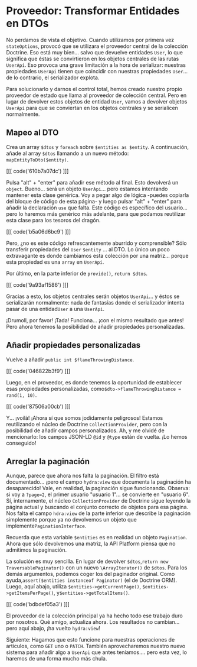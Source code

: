 # Proveedor: Transformar Entidades en DTOs

No perdamos de vista el objetivo. Cuando utilizamos por primera vez `stateOptions`, provocó que se utilizara el proveedor central de la colección Doctrine. Eso está muy bien... salvo que devuelve entidades `User`, lo que significa que éstas se convirtieron en los objetos centrales de las rutas `UserApi`. Eso provoca una grave limitación a la hora de serializar: nuestras propiedades `UserApi` tienen que coincidir con nuestras propiedades `User`... de lo contrario, el serializador explota.

Para solucionarlo y darnos el control total, hemos creado nuestro propio proveedor de estado que llama al proveedor de colección central. Pero en lugar de devolver estos objetos de entidad `User`, vamos a devolver objetos `UserApi` para que se conviertan en los objetos centrales y se serialicen normalmente.

## Mapeo al DTO

Crea un array `$dtos` y `foreach` sobre `$entities as $entity`. A continuación, añade al array `$dtos` llamando a un nuevo método: `mapEntityToDto($entity)`.

[[[ code('610b7a07dc') ]]]

Pulsa "alt" + "enter" para añadir ese método al final. Esto devolverá un `object`. Bueno... será un objeto `UserApi`... pero estamos intentando mantener esta clase genérica. Voy a pegar algo de lógica -puedes copiarla del bloque de código de esta página- y luego pulsar "alt" + "enter" para añadir la declaración `use` que falta. Este código es específico del usuario... pero lo haremos más genérico más adelante, para que podamos reutilizar esta clase para los tesoros del dragón.

[[[ code('b5a06d6bc9') ]]]

Pero, ¿no es este código refrescantemente aburrido y comprensible? Sólo transferir propiedades del `User` `$entity` ... al DTO. Lo único un poco extravagante es donde cambiamos esta colección por una matriz... porque esta propiedad es una `array` en `UserApi`.

Por último, en la parte inferior de `provide()`, `return $dtos`.

[[[ code('9a93af1586') ]]]

Gracias a esto, los objetos centrales serán objetos `UserApi`... y éstos se serializarán normalmente: nada de fantasías donde el serializador intenta pasar de una entidad`User` a una `UserApi`.

¡Drumoll, por favor! ¡Tada! Funciona... ¡con el mismo resultado que antes! Pero ahora tenemos la posibilidad de añadir propiedades personalizadas.

## Añadir propiedades personalizadas

Vuelve a añadir `public int $flameThrowingDistance`. 

[[[ code('046822b3f9') ]]]

Luego, en el proveedor, es donde tenemos la oportunidad de establecer esas propiedades personalizadas, como`$dto->flameThrowingDistance = rand(1, 10)`.

[[[ code('87506a00cb') ]]]

Y... ¡voilà! ¡Ahora sí que somos jodidamente peligrosos! Estamos reutilizando el núcleo de Doctrine `CollectionProvider`, pero con la posibilidad de añadir campos personalizados. Ah, y me olvidé de mencionarlo: los campos JSON-LD `@id` y `@type` están de vuelta. ¡Lo hemos conseguido!

## Arreglar la paginación

Aunque, parece que ahora nos falta la paginación. El filtro está documentado... ¡pero el campo `hydra:view` que documenta la paginación ha desaparecido! Vale, en realidad, la paginación sigue funcionando. Observa: si voy a `?page=2`, el primer usuario "usuario 1"... se convierte en "usuario 6". Sí, internamente, el núcleo `CollectionProvider` de Doctrine sigue leyendo la página actual y buscando el conjunto correcto de objetos para esa página. Nos falta el campo `hdra:view` de la parte inferior que describe la paginación simplemente porque ya no devolvemos un objeto que implemente`PaginationInterface`.

Recuerda que esta variable `$entities` es en realidad un objeto `Pagination`. Ahora que sólo devolvemos una matriz, la API Platform piensa que no admitimos la paginación.

La solución es muy sencilla. En lugar de devolver `$dtos`,`return new TraversablePaginator()` con un nuevo `\ArrayIterator()` de `$dtos`. Para los demás argumentos, podemos coger los del paginador original. Como ayuda,`assert($entities instanceof Paginator)` (el de Doctrine ORM). Luego, aquí abajo, utiliza `$entities->getCurrentPage()`, `$entities->getItemsPerPage()`, y`$entities->getTotalItems()`.

[[[ code('bdbdef05a3') ]]]

El proveedor de la colección principal ya ha hecho todo ese trabajo duro por nosotros. Qué amigo, actualiza ahora. Los resultados no cambian... pero aquí abajo, ¡ha vuelto `hydra:view`!

Siguiente: Hagamos que esto funcione para nuestras operaciones de artículos, como `GET` uno o `PATCH`. También aprovecharemos nuestro nuevo sistema para añadir algo a `UserApi` que antes teníamos.... pero esta vez, lo haremos de una forma mucho más chula.
